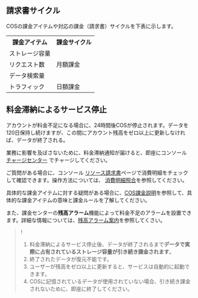 ## 請求書サイクル

COSの課金アイテムや対応の課金（請求書）サイクルを下表に示します。

<table>
   <tr>
      <th>課金アイテム</td>
      <th>課金サイクル</td>
   </tr>
   <tr>
      <td>ストレージ容量</td>
      <td rowspan="3">月額課金</td>
   </tr>
   <tr>
      <td>リクエスト数</td>

   </tr>
   <tr>
      <td>データ検索量</td>

   </tr>
   <tr>
      <td>トラフィック</td>
      <td>日額課金</td>
   </tr>
</table>

## 料金滞納によるサービス停止

アカウントが料金不足になる場合に、24時間後COSが停止されます。データを120日保持し続けますが、この間にアカウント残高をゼロ以上に更新しなければ、データが終了される。

業務に影響を及ぼさないために、料金滞納通知が届けると、即座にコンソール [チャージセンター](https://console.cloud.tencent.com/account/recharge) でチャージしてください。

ご質問がある場合に、コンソール [リソース請求書](https://console.cloud.tencent.com/account/resources)ページで消費明細をチェックして確認できます。操作方法については、 [消費明細照合](https://cloud.tencent.com/document/product/436/30357)を参照してください。

具体的な課金アイテムに対する疑問がある場合に、[COS課金説明](https://cloud.tencent.com/document/product/436/16871)を参照して、具体的な課金アイテムの意味と課金ルールを了解してください。

また、課金センターの**残高アラーム**機能によって料金不足のアラームを設置できます。詳細な情報については、[残高アラーム案内](https://cloud.tencent.com/document/product/555/9942)を参照してくさい。

>!
> 1. 料金滞納によるサービス停止後、データが終了されるまで**データで実際に占有されているストレージ容量が引き続き課金されます**。
> 2. 終了されたデータが復元不能です。
> 3. ユーザーが残高をゼロ以上に更新すると、サービスは自動的に起動できます。
> 4. COSに記憶されているデータが使用されていない場合、引き続き課金されないために、即座に終了してください。
